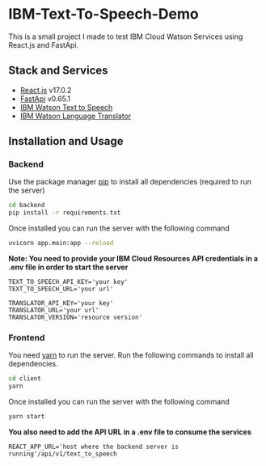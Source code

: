 # IBM-Text-To-Speech-Demo

This is a small project I made to test IBM Cloud Watson Services using React.js and FastApi.

## Stack and Services

- [React.js](https://reactjs.org/) v17.0.2
- [FastApi](https://fastapi.tiangolo.com/) v0.65.1
- [IBM Watson Text to Speech](https://www.ibm.com/cloud/watson-text-to-speech)
- [IBM Watson Language Translator](https://www.ibm.com/watson/services/language-translator/)

## Installation and Usage

### Backend

Use the package manager [pip](https://pip.pypa.io/en/stable/) to install all dependencies (required to run the server)

```bash
cd backend
pip install -r requirements.txt
```

Once installed you can run the server with the following command

```bash
uvicorn app.main:app --reload
```

**Note: You need to provide your IBM Cloud Resources API credentials in a .env file in order to start the server**

```env
TEXT_TO_SPEECH_API_KEY='your key'
TEXT_TO_SPEECH_URL='your url'

TRANSLATOR_API_KEY='your key'
TRANSLATOR_URL='your url'
TRANSLATOR_VERSION='resource version'
```

### Frontend

You need [yarn](https://yarnpkg.com/) to run the server. Run the following commands to install all dependencies.

```bash
cd client
yarn
```

Once installed you can run the server with the following command

```bash
yarn start
```

**You also need to add the API URL in a .env file to consume the services**

```env
REACT_APP_URL='host where the backend server is running'/api/v1/text_to_speech
```
